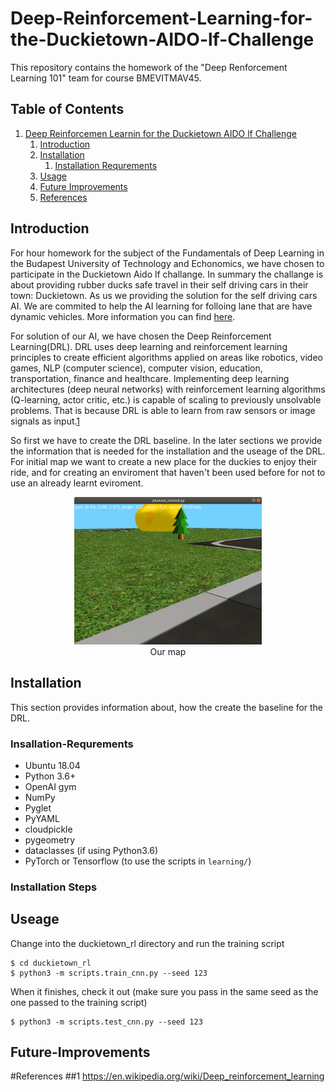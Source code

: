# Deep-Reinforcement-Learning-for-the-Duckietown-AIDO-lf-Challenge

This repository contains the homework of the "Deep Renforcement Learning 101" team for course BMEVITMAV45.

## Table of Contents
1. [Deep Reinforcemen Learnin for the Duckietown AIDO lf  Challenge](#Deep-Reinforcement-Learning-for-the-Duckietown-AIDO-lf-Challenge)
    1. [Introduction](#Introduction)
    2. [Installation](#Installation)
       1. [Installation Requrements](#Insallation-Requrements)
    3. [Usage](#Usage)
    4. [Future Improvements](#Future-Improvements)
    5. [References](#References)

## Introduction
For hour homework for the subject of the Fundamentals of Deep Learning in the Budapest University of Technology and Echonomics, we have chosen to participate in the Duckietown Aido lf challange. In summary the challange is about providing rubber ducks safe travel in their self driving cars in their town: Duckietown. As us we providing the solution for the self driving cars AI. We are commited to help the AI learning for folloing lane that are have dynamic vehicles. More information you can find [here](https://www.duckietown.org/research/ai-driving-olympics). 
 
For solution of our AI, we have chosen the Deep Reinforcement Learning(DRL). DRL uses deep learning and reinforcement learning principles to create efficient algorithms applied on areas like robotics, video games, NLP (computer science), computer vision, education, transportation, finance and healthcare. Implementing deep learning architectures (deep neural networks) with reinforcement learning algorithms (Q-learning, actor critic, etc.) is capable of scaling to previously unsolvable problems. That is because DRL is able to learn from raw sensors or image signals as input.[1](#1)



So first we have to create the DRL baseline.
In the later sections we provide the information that is needed for the installation and the useage of the DRL.
For initial map we want to create a new place for the duckies to enjoy their ride, and for creating an enviroment that haven't been used before for not to use an already learnt eviroment.

<p align="center">
<img src="media/mymap.png" width="300px"><br>
Our map
</p>
 
## Installation

This section provides information about, how the create the baseline for the DRL.

### Insallation-Requrements

- Ubuntu 18.04
- Python 3.6+
- OpenAI gym
- NumPy
- Pyglet
- PyYAML
- cloudpickle
- pygeometry
- dataclasses (if using Python3.6)
- PyTorch or Tensorflow (to use the scripts in `learning/`)

### Installation Steps 



## Useage

Change into the duckietown_rl directory and run the training script
```
$ cd duckietown_rl
$ python3 -m scripts.train_cnn.py --seed 123
```
When it finishes, check it out (make sure you pass in the same seed as the one passed to the training script)
```
$ python3 -m scripts.test_cnn.py --seed 123
```

## Future-Improvements

#References
##1 https://en.wikipedia.org/wiki/Deep_reinforcement_learning
